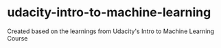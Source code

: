 # udacity-intro-to-machine-learning
Created based on the learnings from Udacity's Intro to Machine Learning Course
